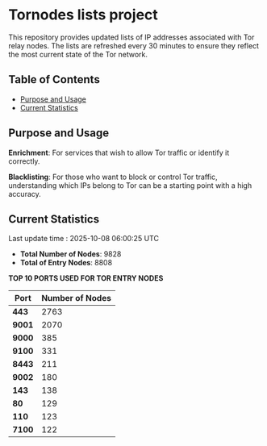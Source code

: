 # Tornodes lists project

This repository provides updated lists of IP addresses associated with Tor relay nodes. The lists are refreshed every 30 minutes to ensure they reflect the most current state of the Tor network.

## Table of Contents

- [Purpose and Usage](#purpose-and-usage)
- [Current Statistics](#current-statistics)


## Purpose and Usage

**Enrichment**: For services that wish to allow Tor traffic or identify it correctly.

**Blacklisting**: For those who want to block or control Tor traffic, understanding which IPs belong to Tor can be a starting point with a high accuracy.

## Current Statistics

Last update time : 2025-10-08 06:00:25 UTC

- **Total Number of Nodes**: 9828
- **Total of Entry Nodes**: 8808

**TOP 10 PORTS USED FOR TOR ENTRY NODES**

| **Port** | **Number of Nodes** |
|------|-----------------|
| **443**   | 2763  |
| **9001**   | 2070  |
| **9000**   | 385  |
| **9100**   | 331  |
| **8443**   | 211  |
| **9002**   | 180  |
| **143**   | 138  |
| **80**   | 129  |
| **110**   | 123  |
| **7100**   | 122  |

